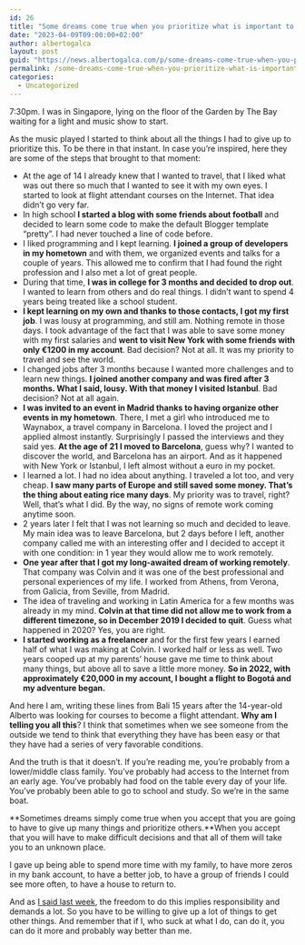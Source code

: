 ```yaml
---
id: 26
title: "Some dreams come true when you prioritize what is important to you"
date: "2023-04-09T09:00:00+02:00"
author: albertogalca
layout: post
guid: "https://news.albertogalca.com/p/some-dreams-come-true-when-you-prioritize"
permalink: /some-dreams-come-true-when-you-prioritize-what-is-important-to-you/
categories:
  - Uncategorized
---
```


7:30pm. I was in Singapore, lying on the floor of the Garden by The Bay waiting for a light and music show to start.

As the music played I started to think about all the things I had to give up to prioritize this. To be there in that instant. In case you’re inspired, here they are some of the steps that brought to that moment:

- <span>At the age of 14 I already knew that I wanted to travel, that I liked what was out there so much that I wanted to see it with my own eyes. I started to look at flight attendant courses on the Internet. That idea didn’t go very far.</span>
- <span>In high school </span>**I started a blog with some friends about football**<span style="background-color: var(--wp--preset--color--background); color: var(--wp--preset--color--foreground); font-family: var(--wp--preset--font-family--system-font); font-size: var(--wp--preset--font-size--medium);"> and decided to learn some code to make the default Blogger template “pretty”. I had never touched a line of code before.</span>
- <span>I liked programming and I kept learning. </span>**I joined a group of developers in my hometown**<span> and with them, we organized events and talks for a couple of years. This allowed me to confirm that I had found the right profession and I also met a lot of great people.</span>
- <span>During that time, </span>**I was in college for 3 months and decided to drop out**<span>. I wanted to learn from others and do real things. I didn’t want to spend 4 years being treated like a school student.</span>
- **I kept learning on my own and thanks to those contacts, I got my first job**<span>. I was lousy at programming, and still am. Nothing remote in those days. I took advantage of the fact that I was able to save some money with my first salaries and </span>**went to visit New York with some friends with only €1200 in my account**<span>. Bad decision? Not at all. It was my priority to travel and see the world.</span>
- <span>I changed jobs after 3 months because I wanted more challenges and to learn new things. </span>**I joined another company and was fired after 3 months. What I said, lousy. With that money I visited Istanbul**<span>. Bad decision? Not at all again.</span>
- **I was invited to an event in Madrid thanks to having organize other events in my hometown**<span>. There, I met a girl who introduced me to Waynabox, a travel company in Barcelona. I loved the project and I applied almost instantly. Surprisingly I passed the interviews and they said yes. </span>**At the age of 21 I moved to Barcelona**<span>, guess why? I wanted to discover the world, and Barcelona has an airport. And as it happened with New York or Istanbul, I left almost without a euro in my pocket.</span>
- <span>I learned a lot. I had no idea about anything. I traveled a lot too, and very cheap. </span>**I saw many parts of Europe and still saved some money. That’s the thing about eating rice many days**<span>. My priority was to travel, right? Well, that’s what I did. By the way, no signs of remote work coming anytime soon.</span>
- <span>2 years later I felt that I was not learning so much and decided to leave. My main idea was to leave Barcelona, but 2 days before I left, another company called me with an interesting offer and I decided to accept it with one condition: in 1 year they would allow me to work remotely.</span>
- **One year after that I got my long-awaited dream of working remotely**<span>. That company was Colvin and it was one of the best professional and personal experiences of my life. I worked from Athens, from Verona, from Galicia, from Seville, from Madrid.</span>
- <span>The idea of traveling and working in Latin America for a few months was already in my mind. </span>**Colvin at that time did not allow me to work from a different timezone, so in December 2019 I decided to quit**<span>. Guess what happened in 2020? Yes, you are right.</span>
- **I started working as a freelancer**<span> and for the first few years I earned half of what I was making at Colvin. I worked half or less as well. Two years cooped up at my parents’ house gave me time to think about many things, but above all to save a little more money. </span>**So in 2022, with approximately €20,000 in my account, I bought a flight to Bogotá and my adventure began.**

And here I am, writing these lines from Bali 15 years after the 14-year-old Alberto was looking for courses to become a flight attendant. **Why am I telling you all this**? I think that sometimes when we see someone from the outside we tend to think that everything they have has been easy or that they have had a series of very favorable conditions.

And the truth is that it doesn’t. If you’re reading me, you’re probably from a lower/middle class family. You’ve probably had access to the Internet from an early age. You’ve probably had food on the table every day of your life. You’ve probably been able to go to school and study. So we’re in the same boat.

**Sometimes dreams simply come true when you accept that you are going to have to give up many things and prioritize others.**When you accept that you will have to make difficult decisions and that all of them will take you to an unknown place.

I gave up being able to spend more time with my family, to have more zeros in my bank account, to have a better job, to have a group of friends I could see more often, to have a house to return to.

And as [I said last week](https://albertogallego.substack.com/p/loose-ideas-on-freedom?ref=albertogalca.com), the freedom to do this implies responsibility and demands a lot. So you have to be willing to give up a lot of things to get other things. And remember that if I, who suck at what I do, can do it, you can do it more and probably way better than me.
